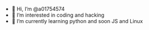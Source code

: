 - 👋 Hi, I’m @a01754574
- 👀 I’m interested in coding and hacking
- 🌱 I’m currently learning python and soon JS and Linux


<!---
a01754574/a01754574 is a ✨ special ✨ repository because its `README.md` (this file) appears on your GitHub profile.
You can click the Preview link to take a look at your changes.
--->
